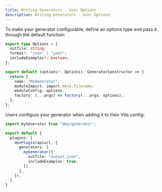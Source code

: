 ```yaml
---
title: Writing Generators - User Options
description: Writing Generators - User Options
---
```


To make your generator configurable, define an options type
and pass it through the default function:

```ts
export type Options = {
  outfile: string;
  format?: "json" | "yaml";
  includeExamples?: boolean;
};

export default (options?: Options): GeneratorConstructor => {
  return {
    name: "MyGenerator",
    moduleImport: import.meta.filename,
    moduleConfig: options,
    factory: (...args) => factory(...args, options),
  };
};
```

Users configure your generator when adding it to their Vite config:

```ts
import myGenerator from "@my/generator";

export default {
  plugins: [
    devPlugin(apiurl, {
      generators: [
        myGenerator({
          outfile: "output.json",
          includeExamples: true,
        }),
      ],
    }),
  ],
}
```

